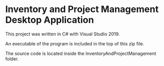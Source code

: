 # Inventory and Project Management Desktop Application
This project was written in C# with Visual Studio 2019.

An executable of the program is included in the top of this zip file.

The source code is located inside the InventoryAndProjectManagement folder.
